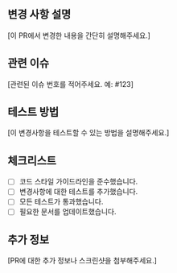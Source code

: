 ## 변경 사항 설명
[이 PR에서 변경한 내용을 간단히 설명해주세요.]

## 관련 이슈
[관련된 이슈 번호를 적어주세요. 예: #123]

## 테스트 방법
[이 변경사항을 테스트할 수 있는 방법을 설명해주세요.]

## 체크리스트
- [ ] 코드 스타일 가이드라인을 준수했습니다.
- [ ] 변경사항에 대한 테스트를 추가했습니다.
- [ ] 모든 테스트가 통과했습니다.
- [ ] 필요한 문서를 업데이트했습니다.

## 추가 정보
[PR에 대한 추가 정보나 스크린샷을 첨부해주세요.]